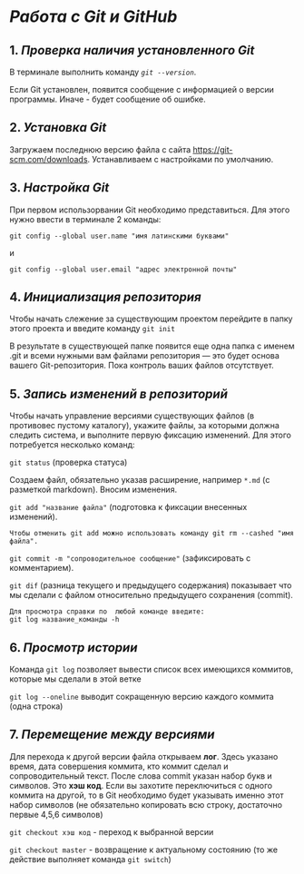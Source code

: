 
# ***Работа с Git и GitHub***

## 1. _Проверка наличия установленного Git_

В терминале выполнить команду 
_`git --version`_.

Если Git  установлен, появится сообщение с информацией о версии программы. Иначе - будет сообщение об ошибке.

## 2. _Установка Git_

Загружаем последнюю версию файла с сайта https://git-scm.com/downloads. Устанавливаем с настройками по умолчанию.


## 3. _Настройка Git_

При первом использорвании Git необходимо представиться. Для этого нужно ввести в терминале 2 команды:

`git config --global user.name "имя латинскими буквами"`

и

`git config --global user.email "адрес электронной почты"`

 ## 4. _Инициализация репозитория_

Чтобы начать слежение за существующим проектом перейдите в папку этого проекта и введите команду `git init`
 
В результате в существующей папке появится еще одна папка с именем .git и всеми нужными вам файлами репозитория — это будет основа вашего Git-репозитория. 
Пока контроль ваших файлов отсутствует.

 ## 5. _Запись изменений в репозиторий_

Чтобы начать управление версиями существующих файлов (в противовес пустому каталогу), укажите файлы, за которыми должна следить система, и выполните первую фиксацию изменений. Для этого потребуется несколько команд:

`git status` (проверка статуса)

Создаем файл, обязательно указав расширение, например `*.md` (с разметкой markdown).
Вносим изменения.

`git add "название файла"` (подготовка к фиксации внесенных изменений).

    Чтобы отменить git add можно использовать команду git rm --cashed "имя файла".

`git commit -m "сопроводительное сообщение"` (зафиксировать с комментарием).

`git dif` (разница текущего и предыдущего содержания) показывает что мы сделали с файлом относительно предыдущего сохранения (commit).

    Для просмотра справки по  любой команде введите:
    git log название_команды -h


## 6. _Просмотр истории_

Команда `git log` позволяет вывести список всех имеющихся коммитов, которые мы сделали в этой ветке

`git log --oneline` выводит сокращенную версию каждого коммита (одна строка)

## 7. _Перемещение между версиями_

Для перехода к другой версии файла открываем __лог__. Здесь указано время, дата совершения коммита, кто коммит сделал и сопроводительный текст. После слова commit указан набор букв и символов. Это __хэш код__. Если вы захотите переключиться с одного коммита на другой, то в Git необходимо будет указывать именно этот набор символов (не обязательно копировать всю строку, достаточно первые 4,5,6 символов)

`git checkout хэш код` - переход к 
выбранной версии

`git checkout master` - возвращение к актуальному состоянию (то же действие выполняет команда `git switch`)



